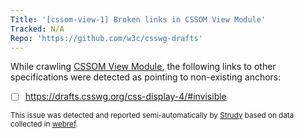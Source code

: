 ```yaml
---
Title: '[cssom-view-1] Broken links in CSSOM View Module'
Tracked: N/A
Repo: 'https://github.com/w3c/csswg-drafts'
---
```


While crawling [CSSOM View Module](https://drafts.csswg.org/cssom-view-1/), the following links to other specifications were detected as pointing to non-existing anchors:
* [ ] https://drafts.csswg.org/css-display-4/#invisible

<sub>This issue was detected and reported semi-automatically by [Strudy](https://github.com/w3c/strudy/) based on data collected in [webref](https://github.com/w3c/webref/).</sub>
